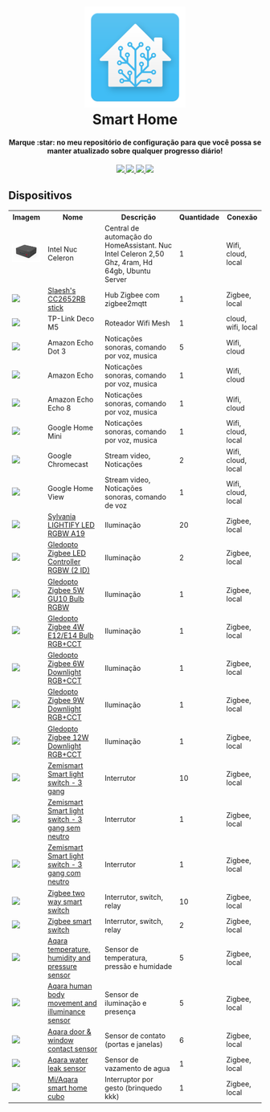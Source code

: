 <h1 align="center">
  <a name="logo" href="https://github.com/aureliosaraiva/HomeAssistant-config">
    <img src="image/ha.png" alt="Smart Home" width="200"></a>
  <br>
  Smart Home
</h1>
<h4 align="center">Marque :star: no meu repositório de configuração para que você possa se manter atualizado sobre qualquer progresso diário!</h4>

<div align="center">
  <h4>
    <a href="https://travis-ci.com/aureliosaraiva/HomeAssistant-config">
      <img src="https://travis-ci.com/aureliosaraiva/HomeAssistant-config.svg?branch=main"/>
    </a>
    <a href="https://github.com/aureliosaraiva/HomeAssistant-config">
      <img src="https://img.shields.io/github/stars/aureliosaraiva/HomeAssistant-config.svg?style=plasticr"/>
    </a>
    <a href="https://github.com/aureliosaraiva/HomeAssistant-config/commits/master">
      <img src="https://img.shields.io/github/last-commit/aureliosaraiva/HomeAssistant-config.svg?style=plasticr"/>
    </a>
    <a href="https://github.com/aureliosaraiva/HomeAssistant-config/commits/master">
      <img src="https://img.shields.io/github/commit-activity/y/aureliosaraiva/HomeAssistant-config.svg?style=plasticr"/>
    </a>
  </h4>
</div>


## Dispositivos

<table align="center" border="0">
  <tr>
    <th>Imagem</th>
    <th>Nome</th>
    <th>Descrição</th>
    <th>Quantidade</th>
    <th>Conexão</th>
  </tr>

  <tr>
    <td>
      <img src="image/intel.webp" width="100" />
    </td>
    <td>Intel Nuc Celeron</td>
    <td>Central de automação do HomeAssistant. Nuc Intel Celeron 2,50 Ghz, 4ram, Hd 64gb, Ubuntu Server</td>
    <td>1</td>
    <td>Wifi, cloud, local</td>
  </tr>

  <tr>
    <td>
      <img src="https://slae.sh/images/shippes_with.jpg" width="100" />
    </td>
    <td><a target="_blank" href="https://slae.sh/projects/cc2652/">Slaesh's CC2652RB stick</a></td>
    <td>Hub Zigbee com zigbee2mqtt</td>
    <td>1</td>
    <td>Zigbee, local</td>
  </tr>

  <tr>
    <td>
      <img src="https://i.pinimg.com/originals/40/07/b1/4007b1926ecd12c91f6ad7d802203485.png" width="100" />
    </td>
    <td>TP-Link Deco M5</td>
    <td>Roteador Wifi Mesh</td>
    <td>1</td>
    <td>cloud, wifi, local</td>
  </tr>



  <tr>
    <td>
      <img src="https://ibcdn.canaltech.com.br/7oULYUGvYykI1YX55Kp0fWQNjWU=/fit-in/400x400/filters:fill(transparent):watermark(wm/prd.png,-32p,center,1,none,15)/i413657.png" width="100" />
    </td>
    <td>Amazon Echo Dot 3</td>
    <td>Noticações sonoras, comando por voz, musica</td>
    <td>5</td>
    <td>Wifi, cloud</td>
  </tr>
  <tr>
    <td>
      <img src="https://ibcdn.canaltech.com.br/Z6pGDk5RK_x09c3LwIXSrHfyq7U=/fit-in/400x400/filters:fill(transparent):watermark(wm/prd.png,-32p,center,1,none,15)/i413664.png" width="100" />
    </td>
    <td>Amazon Echo</td>
    <td>Noticações sonoras, comando por voz, musica</td>
    <td>1</td>
    <td>Wifi, cloud</td>
  </tr>
  <tr>
    <td>
      <img src="https://www.androidcentral.com/sites/androidcentral.com/files/styles/large/public/article_images/2019/05/amazon-echo-show-5-cropped.png" width="100" />
    </td>
    <td>Amazon Echo Echo 8</td>
    <td>Noticações sonoras, comando por voz, musica</td>
    <td>1</td>
    <td>Wifi, cloud</td>
  </tr>
  <tr>
    <td>
      <img src="https://in-media.apjonlinecdn.com/catalog/product/cache/b3b166914d87ce343d4dc5ec5117b502/0/1/01.png" width="100" />
    </td>
    <td>Google Home Mini</td>
    <td>Noticações sonoras, comando por voz, musica</td>
    <td>1</td>
    <td>Wifi, cloud, local</td>
  </tr>
  <tr>
    <td>
      <img src="https://crdms.images.consumerreports.org/f_auto,w_600/prod/products/cr/models/393609-streamingmediaplayers-google-chromecastultra.png" width="100" />
    </td>
    <td>Google Chromecast</td>
    <td>Stream video, Noticações</td>
    <td>2</td>
    <td>Wifi, cloud, local</td>
  </tr>
  <tr>
    <td>
      <img src="https://i.pinimg.com/originals/7d/ec/ac/7decacf1133eefd440e291aaec0c2458.png" width="100" />
    </td>
    <td>Google Home View</td>
    <td>Stream video, Noticações sonoras, comando de voz</td>
    <td>1</td>
    <td>Wifi, cloud, local</td>
  </tr>

  <tr>
    <td>
      <img src="https://www.zigbee2mqtt.io/images/devices/73693.jpg" width="100" />
    </td>
    <td><a target="_blank" href="https://www.zigbee2mqtt.io/devices/73693.html">Sylvania LIGHTIFY LED RGBW A19</a></td>
    <td>Iluminação</td>
    <td>20</td>
    <td>Zigbee, local</td>
  </tr>

  <tr>
    <td>
      <img src="https://www.zigbee2mqtt.io/images/devices/GL-C-007-2ID.jpg" width="100" />
    </td>
    <td><a target="_blank" href="https://www.zigbee2mqtt.io/devices/GL-C-007-2ID.html">Gledopto Zigbee LED Controller RGBW (2 ID)</a></td>
    <td>Iluminação</td>
    <td>2</td>
    <td>Zigbee, local</td>
  </tr>

  <tr>
    <td>
      <img src="https://www.zigbee2mqtt.io/images/devices/GL-S-003Z.jpg" width="100" />
    </td>
    <td><a target="_blank" href="https://www.zigbee2mqtt.io/devices/GL-S-003Z.html">Gledopto Zigbee 5W GU10 Bulb RGBW</a></td>
    <td>Iluminação</td>
    <td>1</td>
    <td>Zigbee, local</td>
  </tr>

  <tr>
    <td>
      <img src="https://www.zigbee2mqtt.io/images/devices/GL-B-001Z.jpg" width="100" />
    </td>
    <td><a target="_blank" href="https://www.zigbee2mqtt.io/devices/GL-B-001Z.html">Gledopto Zigbee 4W E12/E14 Bulb RGB+CCT</a></td>
    <td>Iluminação</td>
    <td>1</td>
    <td>Zigbee, local</td>
  </tr>

  <tr>
    <td>
      <img src="https://www.zigbee2mqtt.io/images/devices/GL-D-003P.jpg" width="100" />
    </td>
    <td><a target="_blank" href="https://www.zigbee2mqtt.io/devices/GL-D-003P.html">Gledopto Zigbee 6W Downlight RGB+CCT</a></td>
    <td>Iluminação</td>
    <td>1</td>
    <td>Zigbee, local</td>
  </tr>

  <tr>
    <td>
      <img src="https://www.zigbee2mqtt.io/images/devices/GL-D-004Z.jpg" width="100" />
    </td>
    <td><a target="_blank" href="https://www.zigbee2mqtt.io/devices/GL-D-004Z.html">Gledopto Zigbee 9W Downlight RGB+CCT</a></td>
    <td>Iluminação</td>
    <td>1</td>
    <td>Zigbee, local</td>
  </tr>

  <tr>
    <td>
      <img src="https://www.zigbee2mqtt.io/images/devices/GL-D-005Z.jpg" width="100" />
    </td>
    <td><a target="_blank" href="https://www.zigbee2mqtt.io/devices/GL-D-005Z.html">Gledopto Zigbee 12W Downlight RGB+CCT</a></td>
    <td>Iluminação</td>
    <td>1</td>
    <td>Zigbee, local</td>
  </tr>

  <tr>
    <td>
      <img src="https://templates.blakadder.com/assets/images/zemismart_KS-811_3gang.jpg" width="100" />
    </td>
    <td><a target="_blank" href="https://www.zigbee2mqtt.io/devices/HGZB-043.html">Zemismart Smart light switch - 3 gang</a></td>
    <td>Interrutor</td>
    <td>10</td>
    <td>Zigbee, local</td>
  </tr>

  <tr>
    <td>
      <img src="https://www.zigbee2mqtt.io/images/devices/HGZB-043.jpg" width="100" />
    </td>
    <td><a target="_blank" href="https://www.zigbee2mqtt.io/devices/HGZB-043.html">Zemismart Smart light switch - 3 gang sem neutro</a></td>
    <td>Interrutor</td>
    <td>1</td>
    <td>Zigbee, local</td>
  </tr>

  <tr>
    <td>
      <img src="https://www.zigbee2mqtt.io/images/devices/HGZB-043.jpg" width="100" />
    </td>
    <td><a target="_blank" href="https://www.zigbee2mqtt.io/devices/HGZB-043.html">Zemismart Smart light switch - 3 gang com neutro</a></td>
    <td>Interrutor</td>
    <td>1</td>
    <td>Zigbee, local</td>
  </tr>

  <tr>
    <td>
      <img src="https://www.zigbee2mqtt.io/images/devices/ZBMINI.jpg" width="100" />
    </td>
    <td><a target="_blank" href="https://www.zigbee2mqtt.io/devices/ZBMINI.html">Zigbee two way smart switch
</a></td>
    <td>Interrutor, switch, relay</td>
    <td>10</td>
    <td>Zigbee, local</td>
  </tr>

  <tr>
    <td>
      <img src="https://www.zigbee2mqtt.io/images/devices/BASICZBR3.jpg" width="100" />
    </td>
    <td><a target="_blank" href="https://www.zigbee2mqtt.io/devices/BASICZBR3.html">Zigbee smart switch</a></td>
    <td>Interrutor, switch, relay</td>
    <td>2</td>
    <td>Zigbee, local</td>
  </tr>

  <tr>
    <td>
      <img src="https://www.zigbee2mqtt.io/images/devices/WSDCGQ11LM.jpg" width="100" />
    </td>
    <td><a target="_blank" href="https://www.zigbee2mqtt.io/devices/WSDCGQ11LM.html">Aqara temperature, humidity and pressure sensor
</a></td>
    <td>Sensor de temperatura, pressão e humidade</td>
    <td>5</td>
    <td>Zigbee, local</td>
  </tr>

  <tr>
    <td>
      <img src="https://www.zigbee2mqtt.io/images/devices/RTCGQ11LM.jpg" width="100" />
    </td>
    <td><a target="_blank" href="https://www.zigbee2mqtt.io/devices/RTCGQ11LM.html">Aqara human body movement and illuminance sensor</a></td>
    <td>Sensor de iluminação e presença</td>
    <td>5</td>
    <td>Zigbee, local</td>
  </tr>

  <tr>
    <td>
      <img src="https://www.zigbee2mqtt.io/images/devices/MCCGQ11LM.jpg" width="100" />
    </td>
    <td><a target="_blank" href="https://www.zigbee2mqtt.io/devices/MCCGQ11LM.html">Aqara door & window contact sensor
</a></td>
    <td>Sensor de contato (portas e janelas)</td>
    <td>6</td>
    <td>Zigbee, local</td>
  </tr>

  <tr>
    <td>
      <img src="https://www.zigbee2mqtt.io/images/devices/SJCGQ11LM.jpg" width="100" />
    </td>
    <td><a target="_blank" href="https://www.zigbee2mqtt.io/devices/SJCGQ11LM.html">Aqara water leak sensor
</a></td>
    <td>Sensor de vazamento de agua</td>
    <td>1</td>
    <td>Zigbee, local</td>
  </tr>

  <tr>
    <td>
      <img src="https://www.zigbee2mqtt.io/images/devices/MFKZQ01LM.jpg" width="100" />
    </td>
    <td><a target="_blank" href="https://www.zigbee2mqtt.io/devices/MFKZQ01LM.html">Mi/Aqara smart home cubo</a></td>
    <td>Interruptor por gesto (brinquedo kkk)</td>
    <td>1</td>
    <td>Zigbee, local</td>
  </tr>
